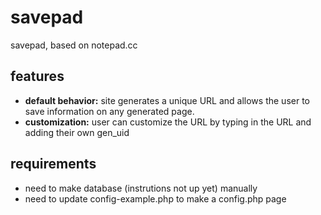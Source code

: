 # savepad
savepad, based on notepad.cc

## features
- **default behavior:** site generates a unique URL and allows the user to save information on any generated page.
- **customization:** user can customize the URL by typing in the URL and adding their own gen_uid

## requirements
- need to make database (instrutions not up yet) manually
- need to update config-example.php to make a config.php page
